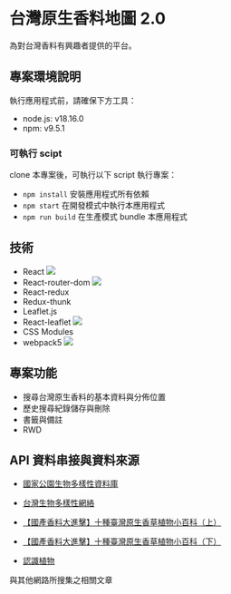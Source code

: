 # 台灣原生香料地圖 2.0

為對台灣香料有興趣者提供的平台。

## 專案環境說明

執行應用程式前，請確保下方工具：

- node.js: v18.16.0
- npm: v9.5.1

### 可執行 scipt 

clone 本專案後，可執行以下 script 執行專案：

- `npm install` 安裝應用程式所有依賴
- `npm start` 在開發模式中執行本應用程式
- `npm run build` 在生產模式 bundle 本應用程式

## 技術

- React ![](https://user-images.githubusercontent.com/134685249/265774391-d7516740-d8ec-439f-a64c-2c574c15fffc.png)
- React-router-dom ![](https://camo.githubusercontent.com/a66197314a02337d55def7211a433d87e5bcc7aeccb17fd09c8dfc47b4d95009/68747470733a2f2f696d672e736869656c64732e696f2f6e706d2f762f72656163742d726f757465722d646f6d2e7376673f7374796c653d666c61742d737175617265)
- React-redux
- Redux-thunk 
- Leaflet.js
- React-leaflet ![](https://camo.githubusercontent.com/936b346f16b23f97a21e3d4cf1370bd8f37397575989a125946f47eee9df22c5/68747470733a2f2f696d672e736869656c64732e696f2f6e706d2f762f72656163742d6c6561666c65742e737667)
- CSS Modules
- webpack5 ![](https://camo.githubusercontent.com/dcf3110e99c354b13ab7d252b5141df6f9c69710b4d1a6c5194089a5c7b82ff1/68747470733a2f2f696d672e736869656c64732e696f2f6e706d2f762f7765627061636b2e737667)

## 專案功能

- 搜尋台灣原生香料的基本資料與分佈位置
- 歷史搜尋紀錄儲存與刪除
- 書籤與備註
- RWD

## API 資料串接與資料來源

- [國家公園生物多樣性資料庫](https://npgis.cpami.gov.tw/newpublic/)
- [台灣生物多樣性網絡](https://www.tbn.org.tw/)

- [【國產香料大進擊】十種臺灣原生香草植物小百科（上）](https://www.agriharvest.tw/archives/38707)
- [【國產香料大進擊】十種臺灣原生香草植物小百科（下）](https://www.agriharvest.tw/archives/38720)
- [認識植物](http://kplant.biodiv.tw/index.htm)

與其他網路所搜集之相關文章